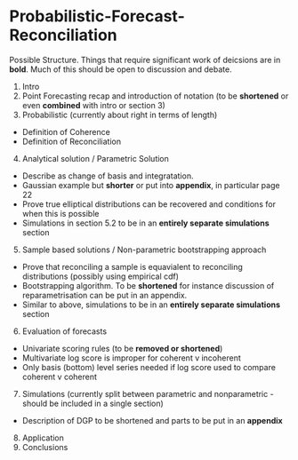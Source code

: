 # Probabilistic-Forecast-Reconciliation

Possible Structure.  Things that require significant work of deicsions are in **bold**.  Much of this should be open to discussion and debate.

1. Intro
2. Point Forecasting recap and introduction of notation (to be **shortened** or even **combined** with intro or section 3)
3. Probabilistic (currently about right in terms of length)
  - Definition of Coherence
  - Definition of Reconciliation
4. Analytical solution / Parametric Solution
  - Describe as change of basis and integratation.
  - Gaussian example but **shorter** or put into **appendix**, in particular page 22
  - Prove true elliptical distributions can be recovered and conditions for when this is possible
  - Simulations in section 5.2 to be in an **entirely separate simulations** section
5. Sample based solutions / Non-parametric bootstrapping approach
  - Prove that reconciling a sample is equavialent to reconciling distributions (possibly using empirical cdf)
  - Bootstrapping algorithm. To be **shortened** for instance discussion of reparametrisation can be put in an appendix.
  - Similar to above, simulations to be in an **entirely separate simulations** section
6. Evaluation of forecasts
  - Univariate scoring rules (to be **removed or shortened**)
  - Multivariate log score is improper for coherent v incoherent
  - Only basis (bottom) level series needed if log score used to compare coherent v coherent
7. Simulations (currently split between parametric and nonparametric - should be included in a single section)
  - Description of DGP to be shortened and parts to be put in an **appendix** 
8. Application
9. Conclusions
